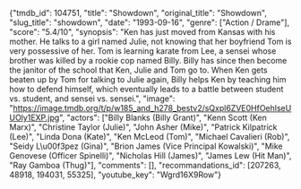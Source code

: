 {"tmdb_id": 104751, "title": "Showdown", "original_title": "Showdown", "slug_title": "showdown", "date": "1993-09-16", "genre": ["Action / Drame"], "score": "5.4/10", "synopsis": "Ken has just moved from Kansas with his mother. He talks to a girl named Julie, not knowing that her boyfriend Tom is very possessive of her. Tom is learning karate from Lee, a sensei whose brother was killed by a rookie cop named Billy. Billy has since then become the janitor of the school that Ken, Julie and Tom go to. When Ken gets beaten up by Tom for talking to Julie again, Billy helps Ken by teaching him how to defend himself, which eventually leads to a battle between student vs. student, and sensei vs. sensei.", "image": "https://image.tmdb.org/t/p/w185_and_h278_bestv2/sQxpl6ZVE0HfOehlseUUOly1EXP.jpg", "actors": ["Billy Blanks (Billy Grant)", "Kenn Scott (Ken Marx)", "Christine Taylor (Julie)", "John Asher (Mike)", "Patrick Kilpatrick (Lee)", "Linda Dona (Kate)", "Ken McLeod (Tom)", "Michael Cavalieri (Rob)", "Seidy L\u00f3pez (Gina)", "Brion James (Vice Principal Kowalski)", "Mike Genovese (Officer Spinelli)", "Nicholas Hill (James)", "James Lew (Hit Man)", "Ray Gamboa (Thug)"], "comments": [], "recommandations_id": [207263, 48918, 194031, 55325], "youtube_key": "Wgrd16X9Row"}